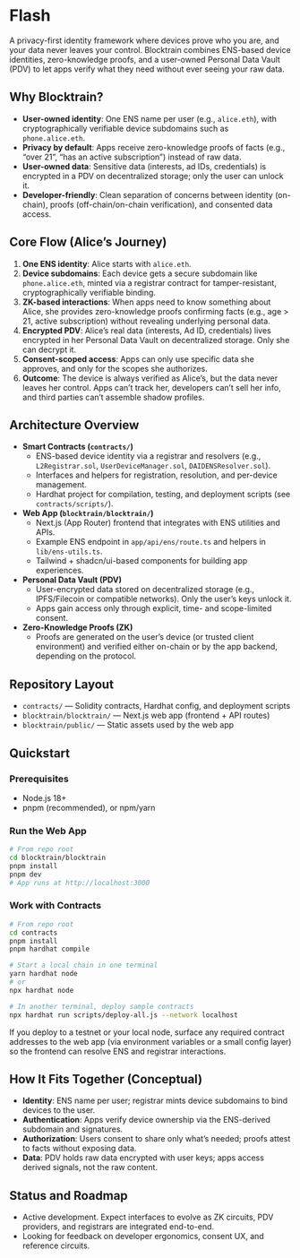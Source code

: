 # Flash

A privacy-first identity framework where devices prove who you are, and your data never leaves your control. Blocktrain combines ENS-based device identities, zero-knowledge proofs, and a user-owned Personal Data Vault (PDV) to let apps verify what they need without ever seeing your raw data.

## Why Blocktrain?
- **User-owned identity**: One ENS name per user (e.g., `alice.eth`), with cryptographically verifiable device subdomains such as `phone.alice.eth`.
- **Privacy by default**: Apps receive zero-knowledge proofs of facts (e.g., “over 21”, “has an active subscription”) instead of raw data.
- **User-owned data**: Sensitive data (interests, ad IDs, credentials) is encrypted in a PDV on decentralized storage; only the user can unlock it.
- **Developer-friendly**: Clean separation of concerns between identity (on-chain), proofs (off-chain/on-chain verification), and consented data access.

## Core Flow (Alice’s Journey)
1. **One ENS identity**: Alice starts with `alice.eth`.
2. **Device subdomains**: Each device gets a secure subdomain like `phone.alice.eth`, minted via a registrar contract for tamper-resistant, cryptographically verifiable binding.
3. **ZK-based interactions**: When apps need to know something about Alice, she provides zero-knowledge proofs confirming facts (e.g., age > 21, active subscription) without revealing underlying personal data.
4. **Encrypted PDV**: Alice’s real data (interests, Ad ID, credentials) lives encrypted in her Personal Data Vault on decentralized storage. Only she can decrypt it.
5. **Consent-scoped access**: Apps can only use specific data she approves, and only for the scopes she authorizes.
6. **Outcome**: The device is always verified as Alice’s, but the data never leaves her control. Apps can’t track her, developers can’t sell her info, and third parties can’t assemble shadow profiles.

## Architecture Overview
- **Smart Contracts (`contracts/`)**
  - ENS-based device identity via a registrar and resolvers (e.g., `L2Registrar.sol`, `UserDeviceManager.sol`, `DAIDENSResolver.sol`).
  - Interfaces and helpers for registration, resolution, and per-device management.
  - Hardhat project for compilation, testing, and deployment scripts (see `contracts/scripts/`).
- **Web App (`blocktrain/blocktrain/`)**
  - Next.js (App Router) frontend that integrates with ENS utilities and APIs.
  - Example ENS endpoint in `app/api/ens/route.ts` and helpers in `lib/ens-utils.ts`.
  - Tailwind + shadcn/ui-based components for building app experiences.
- **Personal Data Vault (PDV)**
  - User-encrypted data stored on decentralized storage (e.g., IPFS/Filecoin or compatible networks). Only the user’s keys unlock it.
  - Apps gain access only through explicit, time- and scope-limited consent.
- **Zero-Knowledge Proofs (ZK)**
  - Proofs are generated on the user’s device (or trusted client environment) and verified either on-chain or by the app backend, depending on the protocol.

## Repository Layout
- `contracts/` — Solidity contracts, Hardhat config, and deployment scripts
- `blocktrain/blocktrain/` — Next.js web app (frontend + API routes)
- `blocktrain/public/` — Static assets used by the web app

## Quickstart

### Prerequisites
- Node.js 18+
- pnpm (recommended), or npm/yarn

### Run the Web App
```bash
# From repo root
cd blocktrain/blocktrain
pnpm install
pnpm dev
# App runs at http://localhost:3000
```

### Work with Contracts
```bash
# From repo root
cd contracts
pnpm install
pnpm hardhat compile

# Start a local chain in one terminal
yarn hardhat node
# or
npx hardhat node

# In another terminal, deploy sample contracts
npx hardhat run scripts/deploy-all.js --network localhost
```

If you deploy to a testnet or your local node, surface any required contract addresses to the web app (via environment variables or a small config layer) so the frontend can resolve ENS and registrar interactions.

## How It Fits Together (Conceptual)
- **Identity**: ENS name per user; registrar mints device subdomains to bind devices to the user.
- **Authentication**: Apps verify device ownership via the ENS-derived subdomain and signatures.
- **Authorization**: Users consent to share only what’s needed; proofs attest to facts without exposing data.
- **Data**: PDV holds raw data encrypted with user keys; apps access derived signals, not the raw content.

## Status and Roadmap
- Active development. Expect interfaces to evolve as ZK circuits, PDV providers, and registrars are integrated end-to-end.
- Looking for feedback on developer ergonomics, consent UX, and reference circuits.
